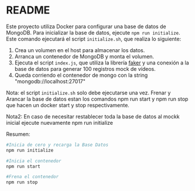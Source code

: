 # README

Este proyecto utiliza Docker para configurar una base de datos de MongoDB. Para inicializar la base de datos, ejecute `npm run initialize`. Este comando ejecutará el script `initialize.sh`, que realiza lo siguiente:

1. Crea un volumen en el host para almacenar los datos.
2. Arranca un contenedor de MongoDB y monta el volumen.
3. Ejecuta el script `index.js`, que utiliza la librería [faker](https://www.npmjs.com/package/faker) y una conexión a la base de datos para generar 100 registros mock de vídeos.
4. Queda corriendo el contenedor de mongo con la string "mongodb://localhost:27017"

Nota: el script `initialize.sh` solo debe ejecutarse una vez. Frenar y Arancar la base de datos estan los comandos npm run start y npm run stop que hacen un docker start y stop respectivamente.

Nota2: En caso de necesitar restablecer toda la base de datos al mockk inicial ejecute nuevamente npm run initialize

Resumen:

```bash
#Inicia de cero y recarga la Base Datos
npm run initialize
```

```bash
#Inicia el contenedor
npm run start
```

```bash
#Frena el contenedor
npm run stop
```
